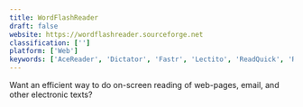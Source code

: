 ```yaml
---
title: WordFlashReader
draft: false 
website: https://wordflashreader.sourceforge.net
classification: ['']
platform: ['Web']
keywords: ['AceReader', 'Dictator', 'Fastr', 'Lectito', 'ReadQuick', 'Reasy', 'Reedy', 'Spreed', 'Spreeder', 'Spritz']
---
```

Want an efficient way to do on-screen reading of web-pages, email, and other electronic texts?